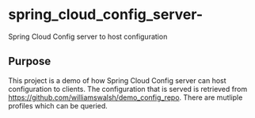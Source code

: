 # spring_cloud_config_server-
Spring Cloud Config server to host configuration

## Purpose
This project is a demo of how Spring Cloud Config server can host configuration to clients.
The configuration that is served is retrieved from https://github.com/williamswalsh/demo_config_repo.
There are mutliple profiles which can be queried.
